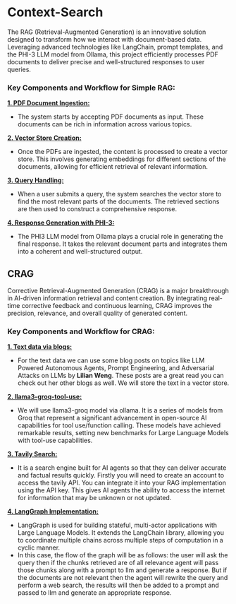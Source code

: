 # Context-Search
The RAG (Retrieval-Augmented Generation) is an innovative solution designed to transform how we interact with document-based data. Leveraging advanced technologies like LangChain, prompt templates, and the PHI-3 LLM model from Ollama, this project efficiently processes PDF documents to deliver precise and well-structured responses to user queries.

### Key Components and Workflow for Simple RAG:

<ins> **1. PDF Document Ingestion:** </ins>
- The system starts by accepting PDF documents as input. These documents can be rich in information across various topics.

<ins> **2. Vector Store Creation:** </ins>
- Once the PDFs are ingested, the content is processed to create a vector store. This involves generating embeddings for different sections of the documents, allowing for efficient retrieval of relevant information.

<ins> **3. Query Handling:** </ins>
- When a user submits a query, the system searches the vector store to find the most relevant parts of the documents. The retrieved sections are then used to construct a comprehensive response.

<ins> **4. Response Generation with PHI-3:** </ins>
- The PHI3 LLM model from Ollama plays a crucial role in generating the final response. It takes the relevant document parts and integrates them into a coherent and well-structured output.


## CRAG
Corrective Retrieval-Augmented Generation (CRAG) is a major breakthrough in AI-driven information retrieval and content creation. By integrating real-time corrective feedback and continuous learning, CRAG improves the precision, relevance, and overall quality of generated content.

### Key Components and Workflow for CRAG:
<ins> **1. Text data via blogs:** </ins>
- For the text data we can use some blog posts on topics like LLM Powered Autonomous Agents, Prompt Engineering, and Adversarial Attacks on LLMs by **Lilian Weng**. These posts are a great read you can check out her other blogs as well. We will store the text in a vector store.

<ins> **2. llama3-groq-tool-use:** </ins>
- We will use llama3-groq model via ollama. It is a series of models from Groq that represent a significant advancement in open-source AI capabilities for tool use/function calling. These models have achieved remarkable results, setting new benchmarks for Large Language Models with tool-use capabilities.

<ins> **3. Tavily Search:** </ins>
- It is a search engine built for AI agents so that they can deliver accurate and factual results quickly. Firstly you will need to create an account to access the tavily API. You can integrate it into your RAG implementation using the API key. This gives AI agents the ability to access the internet for information that may be unknown or not updated.

<ins> **4. LangGraph Implementation:** </ins>
- LangGraph is used for building stateful, multi-actor applications with Large Language Models. It extends the LangChain library, allowing you to coordinate multiple chains across multiple steps of computation in a cyclic manner.
- In this case, the flow of the graph will be as follows: the user will ask the query then if the chunks retrieved are of all relevance agent will pass those chunks along with a prompt to llm and generate a response. But if the documents are not relevant then the agent will rewrite the query and perform a web search, the results will then be added to a prompt and passed to llm and generate an appropriate response.
